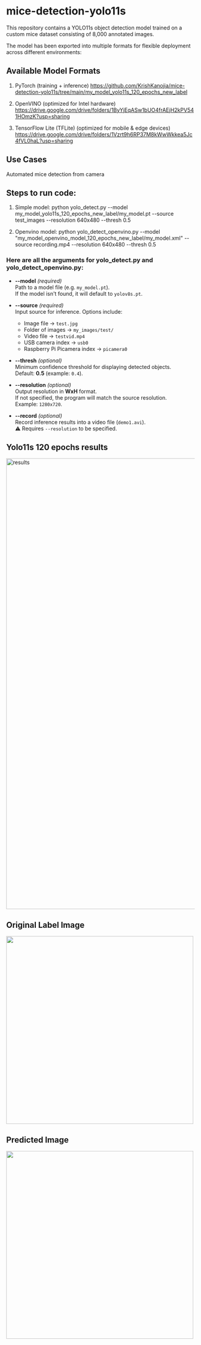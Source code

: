 # mice-detection-yolo11s
This repository contains a YOLO11s object detection model trained on a custom mice dataset consisting of 8,000 annotated images.

The model has been exported into multiple formats for flexible deployment across different environments:

## Available Model Formats

1. PyTorch (training + inference)
https://github.com/KrishKanojia/mice-detection-yolo11s/tree/main/my_model_yolo11s_120_epochs_new_label
3. OpenVINO (optimized for Intel hardware)
https://drive.google.com/drive/folders/1ByYjEqASw1bUO4frAEjH2kPV541HOmzK?usp=sharing

4. TensorFlow Lite (TFLite) (optimized for mobile & edge devices)
https://drive.google.com/drive/folders/1Vzrt9h6RP37M8kWwWkkea5Jc4fVL0haL?usp=sharing

## Use Cases

Automated mice detection from camera

## Steps to run code:
1. Simple model:
python yolo_detect.py --model my_model_yolo11s_120_epochs_new_label/my_model.pt --source test_images --resolution 640x480 --thresh 0.5

2. Openvino model:
python yolo_detect_openvino.py --model "my_model_openvino_model_120_epochs_new_label/my_model.xml" --source recording.mp4 --resolution 640x480 --thresh 0.5


### Here are all the arguments for yolo_detect.py and  yolo_detect_openvino.py:


- **--model** *(required)*  
  Path to a model file (e.g. `my_model.pt`).  
  If the model isn't found, it will default to `yolov8s.pt`.

- **--source** *(required)*  
  Input source for inference. Options include:  
  - Image file → `test.jpg`  
  - Folder of images → `my_images/test/`  
  - Video file → `testvid.mp4`  
  - USB camera index → `usb0`  
  - Raspberry Pi Picamera index → `picamera0`

- **--thresh** *(optional)*  
  Minimum confidence threshold for displaying detected objects.  
  Default: **0.5** (example: `0.4`).

- **--resolution** *(optional)*  
  Output resolution in **WxH** format.  
  If not specified, the program will match the source resolution.  
  Example: `1280x720`.

- **--record** *(optional)*  
  Record inference results into a video file (`demo1.avi`).  
  ⚠️ Requires `--resolution` to be specified.
## Yolo11s 120 epochs results
<img width="2400" height="1200" alt="results" src="https://github.com/user-attachments/assets/001d24f7-9b3d-4ae2-b36a-a37b3d32281f" />

## Original Label Image
<img src="https://github.com/user-attachments/assets/b6c6f95e-e6b1-48b0-a300-3d432bf47122" width="500"/>



## Predicted Image
<img src="https://github.com/user-attachments/assets/01989397-72a7-42ab-a8de-5d2a08a1b7fd" width="500"/>



